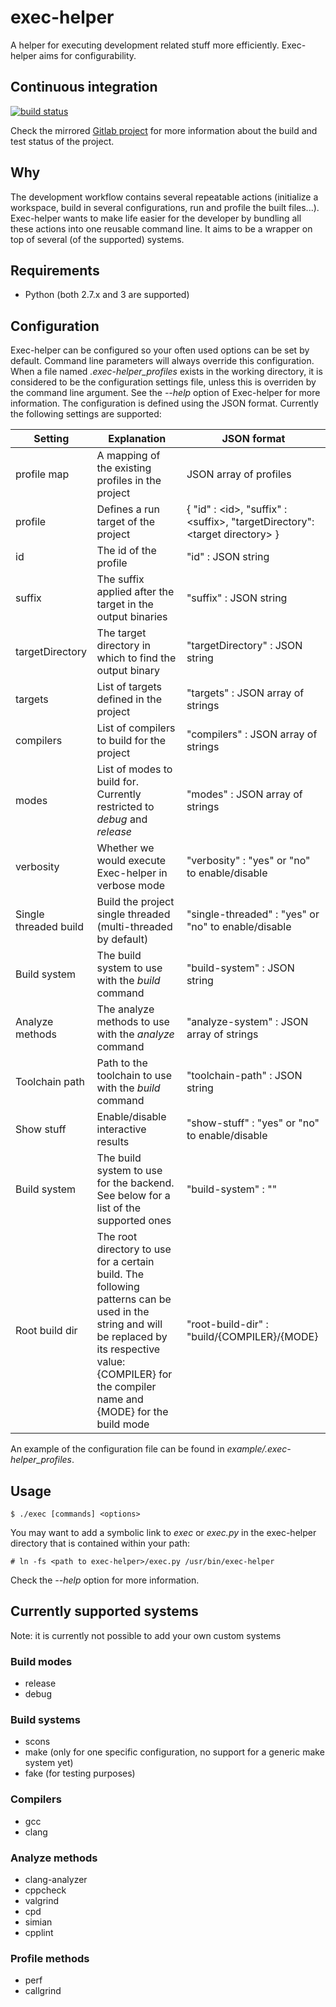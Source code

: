 # exec-helper
A helper for executing development related stuff more efficiently. Exec-helper aims for configurability.

## Continuous integration
[![build status](https://gitlab.com/bverhagen/exec-helper/badges/master/build.svg)](https://gitlab.com/bverhagen/exec-helper/commits/master)

Check the mirrored [Gitlab project](https://gitlab.com/bverhagen/exec-helper) for more information about the build and test status of the project.

## Why
The development workflow contains several repeatable actions (initialize a workspace, build in several configurations, run and profile the built files...). Exec-helper wants to make life easier for the developer by bundling all these actions into one reusable command line. It aims to be a wrapper on top of several (of the supported) systems.

## Requirements
- Python (both 2.7.x and 3 are supported)

## Configuration
Exec-helper can be configured so your often used options can be set by default. Command line parameters will always override this configuration. When a file named *.exec-helper_profiles* exists in the working directory, it is considered to be the configuration settings file, unless this is overriden by the command line argument. See the *--help* option of Exec-helper for more information. The configuration is defined using the JSON format. Currently the following settings are supported:

| Setting           | Explanation       | JSON format       |
| ----------------- | ----------------- | ----------------- |
| profile map       | A mapping of the existing profiles in the project | JSON array of profiles |
| profile           | Defines a run target of the project | { "id" : \<id\>, "suffix" : \<suffix\>, "targetDirectory": \<target directory\> } |
| id                | The id of the profile | "id" : JSON string |
| suffix            | The suffix applied after the target in the output binaries | "suffix" : JSON string |
| targetDirectory   | The target directory in which to find the output binary | "targetDirectory" : JSON string |
| targets           | List of targets defined in the project | "targets" : JSON array of strings |
| compilers         | List of compilers to build for the project | "compilers" : JSON array of strings |
| modes             | List of modes to build for. Currently restricted to *debug* and *release* | "modes" : JSON array of strings |
| verbosity         | Whether we would execute Exec-helper in verbose mode | "verbosity" : "yes" or "no" to enable/disable |
| Single threaded build | Build the project single threaded (multi-threaded by default) | "single-threaded" : "yes" or "no" to enable/disable |
| Build system      | The build system to use with the *build* command | "build-system" : JSON string |
| Analyze methods   | The analyze methods to use with the *analyze* command | "analyze-system" : JSON array of strings |
| Toolchain path    | Path to the toolchain to use with the *build* command | "toolchain-path" : JSON string |
| Show stuff        | Enable/disable interactive results | "show-stuff" : "yes" or "no" to enable/disable |
| Build system      | The build system to use for the backend. See below for a list of the supported ones | "build-system" : "<buildsystem>" |
| Root build dir    | The root directory to use for a certain build. The following patterns can be used in the string and will be replaced by its respective value: {COMPILER} for the compiler name and {MODE} for the build mode | "root-build-dir" : "build/{COMPILER}/{MODE} |

An example of the configuration file can be found in *example/.exec-helper_profiles*.

## Usage
```
$ ./exec [commands] <options>
```

You may want to add a symbolic link to *exec* or *exec.py* in the exec-helper directory that is contained within your path:
```
# ln -fs <path to exec-helper>/exec.py /usr/bin/exec-helper
```
Check the *--help* option for more information.

## Currently supported systems
Note: it is currently not possible to add your own custom systems

### Build modes
- release
- debug

### Build systems
- scons
- make (only for one specific configuration, no support for a generic make system yet)
- fake (for testing purposes)

### Compilers
- gcc
- clang

### Analyze methods
- clang-analyzer
- cppcheck
- valgrind
- cpd
- simian
- cpplint

### Profile methods
- perf
- callgrind
